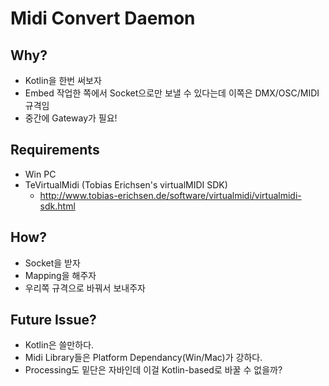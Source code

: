 # Midi Convert Daemon
## Why?

* Kotlin을 한번 써보자
* Embed 작업한 쪽에서 Socket으로만 보낼 수 있다는데 이쪽은 DMX/OSC/MIDI 규격임
* 중간에 Gateway가 필요!

## Requirements

* Win PC
* TeVirtualMidi (Tobias Erichsen's virtualMIDI SDK)
    * http://www.tobias-erichsen.de/software/virtualmidi/virtualmidi-sdk.html

## How?

* Socket을 받자
* Mapping을 해주자
* 우리쪽 규격으로 바꿔서 보내주자

## Future Issue?

* Kotlin은 쓸만하다.
* Midi Library들은 Platform Dependancy(Win/Mac)가 강하다.
* Processing도 밑단은 자바인데 이걸 Kotlin-based로 바꿀 수 없을까?